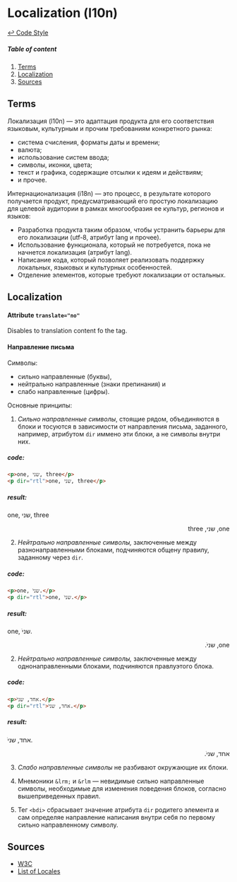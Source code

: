 Localization (l10n)
==

[↩ Code Style](./README.md#code-style)

##### Table of content
1. [Terms](#terms)
2. [Localization](#localization)
3. [Sources](#sources)

Terms
--

Локализация (l10n) — это адаптация продукта для его соответствия языковым, культурным и прочим требованиям конкретного рынка:

 * система счисления, форматы даты и времени;
 * валюта;
 * использование систем ввода;
 * символы, иконки, цвета;
 * текст и графика, содержащие отсылки к идеям и действиям;
 * и прочее.

Интернационализация (i18n) — это процесс, в результате которого получается продукт, предусматривающий его простую локализацию для целевой аудитории в рамках многообразия ее культур, регионов и языков:

 * Разработка продукта таким образом, чтобы устранить барьеры для его локализации (utf-8, атрибут lang и прочее).
 * Использование функционала, который не потребуется, пока не начнется локализация (атрибут lang).
 * Написание кода, который позволяет реализовать поддержку локальных, языковых и культурных особенностей.
 * Отделение элементов, которые требуют локализации от остальных.

Localization
--

#### Attribute `translate="no"`

Disables to translation content fo the tag.

#### Направление письма

Символы:
 * сильно направленные (буквы),
 * нейтрально направленные (знаки препинания) и
 * слабо направленные (цифры).

Основные принципы:
 1. *Сильно направленные символы*, стоящие рядом, объединяются в блоки и тосуются в зависимости от направления письма, заданного, например, атрибутом `dir` иммено эти блоки, а не символы внутри них.
 
 ##### code:
 ```html
 <p>one, שני, three</p>
 <p dir="rtl">one, שני, three</p>
 ```
 ##### result:
 <p>one, שני, three</p>
 <p dir="rtl">one, שני, three</p>

 2. *Нейтрально направленные символы,* заключенные между разнонаправленными блоками, подчиняются общену правилу, заданному через `dir`.
 
 ##### code:
 ```html
 <p>one, שניׁ.</p>
 <p dir="rtl">one, שניׁ.</p>
 ```
 ##### result:
 <p>one, שניׁ.</p>
 <p dir="rtl">one, שניׁ.</p>

 2. *Нейтрально направленные символы,* заключенные между однонаправленными блоками, подчиняются правлуэтого блока.
 
 ##### code:
 ```html
 <p>אחד, שניׁ.</p>
 <p dir="rtl">אחד, שניׁ.</p>
 ```
 ##### result:
 <p>אחד, שניׁ.</p>
 <p dir="rtl">אחד, שניׁ.</p>

 3. *Слабо направленные символы* не разбивают окружающие их блоки.

 4. Мнемоники `&lrm;` и `&rlm` — невидимые сильно направленные символы, необходимые для изменения поведения блоков, согласно вышеприведенных правил.

 5. Тег `<bdi>` сбрасывает значение атрибута `dir` родитего элемента и сам определяе направление написания внутри себя по первому сильно направленному символу.

Sources
--
 * [W3C](https://www.w3.org/International/)
 * [List of Locales](http://www.localeplanet.com/icu/index.html)
